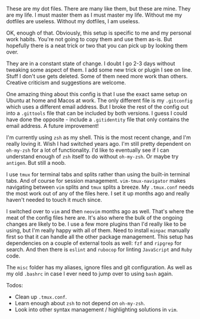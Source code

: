 These are my dot files. There are many like them, but these are mine. They are my life. I must master them as I must master my life.  Without me my dotfiles are useless.  Without my dotfiles, I am useless.

OK, enough of that. Obviously, this setup is specific to me and my personal work habits. You're not going to copy them and use them as-is. But hopefully there is a neat trick or two that you can pick up by looking them over.

They are in a constant state of change. I doubt I go 2-3 days without tweaking some aspect of them. I add some new trick or plugin I see on line. Stuff I don't use gets deleted. Some of them need more work than others. Creative criticism and suggestions are welcome.

One amazing thing about this config is that I use the exact same setup on Ubuntu at home and Macos at work. The only different file is my `.gitconfig` which uses a different email address. But I broke the rest of the config out into a `.gittools` file that can be included by both versions. I guess I could have done the opposite - include a `.gitidentity` file that only contains the email address. A future improvement!

I'm currently using `zsh` as my shell. This is the most recent change, and I'm really loving it. Wish I had switched years ago. I'm still pretty dependent on `oh-my-zsh` for a lot of functionality. I'd like to eventually see if I can understand enough of `zsh` itself to do without `oh-my-zsh`. Or maybe try `antigen`. But still a noob.

I use `tmux` for terminal tabs and splits rather than using the built-in terminal tabs. And of course for session management. `vim-tmux-navigator` makes navigating between `vim` splits and `tmux` splits a breeze. My `.tmux.conf` needs the most work out of any of the files here. I set it up months ago and really haven't needed to touch it much since.

I switched over to `vim` and then `neovim` months ago as well. That's where the meat of the config files here are. It's also where the bulk of the ongoing changes are likely to be. I use a few more plugins than I'd really like to be using, but I'm really happy with all of them. Need to install `minpac` manually first so that it can handle all the other package management. This setup has dependencies on a couple of external tools as well: `fzf` and `ripgrep` for search. And then there is `eslint` and `rubocop` for linting `JavaScript` and `Ruby` code.

The `misc` folder has my aliases, ignore files and git configuration. As well as my old `.bashrc` in case I ever need to jump over to using `bash` again.

Todos:
* Clean up `.tmux.conf`.
* Learn enough about `zsh` to not depend on `oh-my-zsh`.
* Look into other syntax management / highlighting solutions in `vim`.
